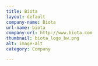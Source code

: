```yaml
---
title: Biota
layout: default
company-name: Biota
url-name: biota
company-url: http://www.biota.com
thumbnail: biota_logo_bw.png
alt: image-alt
category: Company

---
```


